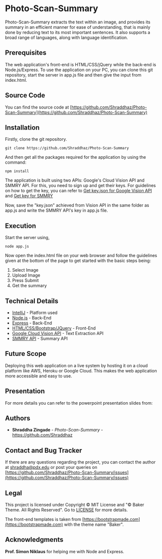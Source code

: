 # Photo-Scan-Summary

Photo-Scan-Summary extracts the text within an image, and provides its summary in an efficient manner for ease of understanding, that is mainly done by reducing text to its most important sentences. It also supports a broad range of languages, along with language identification.

## Prerequisites

The web application's front-end is HTML/CSS/jQuery while the back-end is Node.js/Express. To use the application on your PC, you can clone this git repository, start the server in app.js file and then give the input from index.html.

## Source Code
You can find the source code at [https://github.com/Shraddhaz/Photo-Scan-Summary](https://github.com/Shraddhaz/Photo-Scan-Summary)

## Installation

Firstly, clone the git repository. 
```
git clone https://github.com/Shraddhaz/Photo-Scan-Summary
```

And then get all the packages required for the application by using the command:

```
npm install
```
The application is built using two APIs: Google's Cloud Vision API and SMMRY API. For this, you need to sign up and get their keys. For guidelines on how to get the key, you can refer to [Get key.json for Google Vision API](https://cloud.google.com/vision/docs/auth) and [Get key for SMMRY](http://smmry.com/api)

Now, save the "key.json" achieved from Vision API in the same folder as app.js and write the SMMRY API's key in app.js file.

## Execution
Start the server using,
```
node app.js
```
Now open the index.html file on your web browser and follow the guidelines given at the bottom of the page to get started with the basic steps being: 
1. Select Image
2. Upload Image
3. Press Submit
4. Get the summary

## Technical Details

* [IntelliJ](https://www.jetbrains.com/idea/) - Platform used
* [Node.js](https://nodejs.org/en/) - Back-End 
* [Express](https://expressjs.com/) - Back-End 
* [HTML/CSS/Bootstrap/JQuery](https://developer.mozilla.org/en-US/docs/Web) - Front-End
* [Google Cloud Vision API](https://cloud.google.com/vision/) - Text Extraction API
* [SMMRY API](http://smmry.com/api) - Summary API

## Future Scope

Deploying this web application on a live system by hosting it on a cloud platform like AWS, Heroku or Google Cloud. This makes the web application more accessible and easy to use.

## Presentation
For more details you can refer to the powerpoint presentation slides from: 

## Authors

* **Shraddha Zingade** - *Photo-Scan-Summary* - https://github.com/Shraddhaz

## Contact and Bug Tracker

If there are any questions regarding the project, you can contact the author at [shraddha@pdx.edu](shraddha@pdx.edu) or post your queries on [https://github.com/Shraddhaz/Photo-Scan-Summary/issues](https://github.com/Shraddhaz/Photo-Scan-Summary/issues)

## Legal

This project is licensed under Copyright ©  MIT License and "© Baker Theme. All Rights Reserved". Go to [LICENSE](https://github.com/Shraddhaz/Photo-Scan-Summary/blob/master/LICENSE) for more details.

The front-end templates is taken from [https://bootstrapmade.com](https://bootstrapmade.com) with the theme name "Baker".

## Acknowledgments

**Prof. Simon Niklaus** for helping me with Node and Express.


